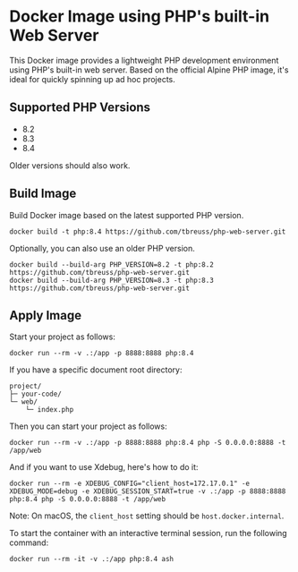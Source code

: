 # Docker Image using PHP's built-in Web Server

This Docker image provides a lightweight PHP development environment using PHP's built-in web server.
Based on the official Alpine PHP image, it's ideal for quickly spinning up ad hoc projects.

## Supported PHP Versions

- 8.2
- 8.3
- 8.4

Older versions should also work.

## Build Image

Build Docker image based on the latest supported PHP version.

    docker build -t php:8.4 https://github.com/tbreuss/php-web-server.git

Optionally, you can also use an older PHP version.

    docker build --build-arg PHP_VERSION=8.2 -t php:8.2 https://github.com/tbreuss/php-web-server.git
    docker build --build-arg PHP_VERSION=8.3 -t php:8.3 https://github.com/tbreuss/php-web-server.git

## Apply Image

Start your project as follows:

    docker run --rm -v .:/app -p 8888:8888 php:8.4

If you have a specific document root directory:

    project/
    ├─ your-code/
    └─ web/
        └─ index.php

Then you can start your project as follows:

    docker run --rm -v .:/app -p 8888:8888 php:8.4 php -S 0.0.0.0:8888 -t /app/web

And if you want to use Xdebug, here's how to do it:

    docker run --rm -e XDEBUG_CONFIG="client_host=172.17.0.1" -e XDEBUG_MODE=debug -e XDEBUG_SESSION_START=true -v .:/app -p 8888:8888 php:8.4 php -S 0.0.0.0:8888 -t /app/web

Note: On macOS, the `client_host` setting should be `host.docker.internal`.

To start the container with an interactive terminal session, run the following command:

    docker run --rm -it -v .:/app php:8.4 ash
